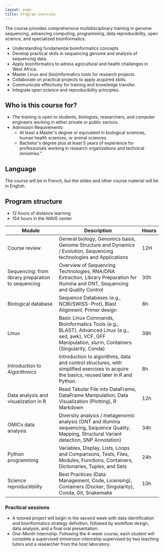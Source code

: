 ```yaml
---
layout: page
title: Program overview
---
```


The course  provides comprehensive multidisciplinary training in genome sequencing, advancing computing, programming, data reproducibility, open science, and specialized bioinformatics.

* Understanding fundamental bioinformatics concepts 
* Develop practical skills in sequencing genome and analysis of sequencing data.
* Apply bioinformatics to adress agricultural and health challenges in West Africa.
* Master Linux and (bio)informatics tools for research projects.
* Collaborate on practical projects to apply acquired skills.
* Communicate effectively for training and knowledge transfer.
* Integrate open science and reproducibility principles.

## Who is this course for?

* The training is open to students, biologists, researchers, and computer engineers working in either private or public sectors.
* Admission Requirements:
  * At least a Master's degree or equivalent in biological sciences, human health sciences, or animal sciences. 
  * Bachelor's degree plus at least 5 years of experience for professionals working in research organizations and technical ministries."

## Language

The course will be in French, but the slides and other course material will be in English.

## Program structure

* 12 hours of distance learning
* 154 hours in the WAVE center

| Module                                             | Description                                                                                                                                               | Hours |
|----------------------------------------------------|-----------------------------------------------------------------------------------------------------------------------------------------------------------|----|  
| Course review                                      | General biology, Genomics basis, Genome Structure and Dynamics / Evolution, Sequencing technologies and Applications                                      | 12H | 
| Sequencing: from library preparation to sequencing | Overview of Sequencing Technologies, RNA/DNA Extraction, Library Preparation for Illumina and ONT, Sequencing and Quality Control                         | 30h |
| Biological database                                | Sequence Databases (e.g., NCBI/SWISS-Prot), Blast Alignment, Primer design                                                                                | 8h |
| Linux                                              | Basic Linux Commands,  Bioinformatics Tools (e.g., BLAST), Advanced Linux (e.g., sed, awk), VCF, GFF Manipulation, slurm, Containers (Singularity, Conda) | 38h |
| Introduction to Algorithmics | 	Introduction to algorithms, data and control structures, with simplified exercises to acquire the basics, reused later in R and Python. | 8h | 
| Data analysis and visualization in R               | Read Tabular File into DataFrame, DataFrame Manipulation, Data Visualization (Plotting), R Markdown                                                       | 12h |
| OMICs data analysis                                | Diversity analysis / metagenomic analysis (ONT and illumina sequencing, Sequence Quality, Mapping, Structural Variant detection, SNP Annotation)          | 34h | 
| Python programming                                 | Variables, Display, Lists, Loops and Comparisons, Tests, Files, Modules, Functions, Containers, Dictionaries, Tuples, and Sets                                                                                                                                                          | 24h |
| Science reproductibility                           | Best Practices (Data Management, Code, Licensing), Containers (Docker, Singularity), Conda, Git, Snakemake                                                | 10h |

### Practical sessions

* A tutored project will begin in the second week with data identification and bioinformatics strategy definition, followed by workflow design, data analysis, and a final oral presentation.
* One-Month Internship: Following the 4-week course, each student will complete a supervised immersion internship supervised by two teaching tutors and a researcher from the host laboratory.
